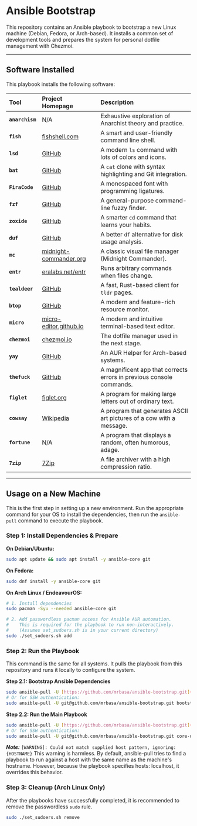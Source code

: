 # Ansible Bootstrap

This repository contains an Ansible playbook to bootstrap a new Linux machine (Debian, Fedora, or Arch-based). It installs a common set of development tools and prepares the system for personal dotfile management with Chezmoi.

---

## Software Installed

This playbook installs the following software:

| Tool | Project Homepage | Description |
| :--- | :--- | :--- |
| **`anarchism`** | N/A | Exhaustive exploration of Anarchist theory and practice. |
| **`fish`** | [fishshell.com](https://fishshell.com/) | A smart and user-friendly command line shell. |
| **`lsd`** | [GitHub](https://github.com/Peltoche/lsd) | A modern `ls` command with lots of colors and icons. |
| **`bat`** | [GitHub](https://github.com/sharkdp/bat) | A `cat` clone with syntax highlighting and Git integration. |
| **`FiraCode`** | [GitHub](https://github.com/tonsky/FiraCode) | A monospaced font with programming ligatures. |
| **`fzf`** | [GitHub](https://github.com/junegunn/fzf) | A general-purpose command-line fuzzy finder. |
| **`zoxide`** | [GitHub](https://github.com/ajeetdsouza/zoxide) | A smarter `cd` command that learns your habits. |
| **`duf`** | [GitHub](https://github.com/muesli/duf) | A better `df` alternative for disk usage analysis. |
| **`mc`** | [midnight-commander.org](https://midnight-commander.org/) | A classic visual file manager (Midnight Commander). |
| **`entr`** | [eralabs.net/entr](http://eradman.com/entrproject/) | Runs arbitrary commands when files change. |
| **`tealdeer`** | [GitHub](https://github.com/dbrgn/tealdeer) | A fast, Rust-based client for `tldr` pages. |
| **`btop`** | [GitHub](https://github.com/aristocratos/btop) | A modern and feature-rich resource monitor. |
| **`micro`** | [micro-editor.github.io](https://micro-editor.github.io/) | A modern and intuitive terminal-based text editor. |
| **`chezmoi`** | [chezmoi.io](https://www.chezmoi.io/) | The dotfile manager used in the next stage. |
| **`yay`** | [GitHub](https://github.com/Jguer/yay) | An AUR Helper for Arch-based systems. |
| **`thefuck`** | [GitHub](https://github.com/nvbn/thefuck) | A magnificent app that corrects errors in previous console commands.
| **`figlet`** | [figlet.org](http://www.figlet.org/) | A program for making large letters out of ordinary text. |
| **`cowsay`** | [Wikipedia](https://en.wikipedia.org/wiki/Cowsay) | A program that generates ASCII art pictures of a cow with a message. |
| **`fortune`** | N/A | A program that displays a random, often humorous, adage. |
| **`7zip`** | [7Zip](https://7-zip.org/support.html) | A file archiver with a high compression ratio. |
---

## Usage on a New Machine

This is the first step in setting up a new environment. Run the appropriate command for your OS to install the dependencies, then run the `ansible-pull` command to execute the playbook.

### Step 1: Install Dependencies & Prepare

**On Debian/Ubuntu:**
```bash
sudo apt update && sudo apt install -y ansible-core git
```

**On Fedora:**
```bash
sudo dnf install -y ansible-core git
```

**On Arch Linux / EndeavourOS:**
```bash
# 1. Install dependencies
sudo pacman -Syu --needed ansible-core git

# 2. Add passwordless pacman access for Ansible AUR automation.
#    This is required for the playbook to run non-interactively.
#    (Assumes set_sudoers.sh is in your current directory)
sudo ./set_sudoers.sh add
```

### Step 2: Run the Playbook

This command is the same for all systems. It pulls the playbook from this repository and runs it locally to configure the system.

**Step 2.1: Bootstrap Ansible Dependencies**
```bash
sudo ansible-pull -U [https://github.com/mrbasa/ansible-bootstrap.git](https://github.com/mrbasa/ansible-bootstrap.git) bootstrap-ansible.yml
# Or for SSH authentication:
sudo ansible-pull -U git@github.com/mrbasa/ansible-bootstrap.git bootstrap-ansible.yml
```

**Step 2.2: Run the Main Playbook**
```bash
sudo ansible-pull -U [https://github.com/mrbasa/ansible-bootstrap.git](https://github.com/mrbasa/ansible-bootstrap.git) core-utilities.yml
# Or for SSH authentication:
sudo ansible-pull -U git@github.com/mrbasa/ansible-bootstrap.git core-utilities.yml
```
***Note:***
`[WARNING]: Could not match supplied host pattern, ignoring: {HOSTNAME}`
This warning is harmless. By default, ansible-pull tries to find a playbook to run against a host with the same name as the machine's hostname. However, because the playbook specifies hosts: localhost, it overrides this behavior.

### Step 3: Cleanup (Arch Linux Only)
After the playbooks have successfully completed, it is recommended to remove the passwordless `sudo` rule.
```bash
sudo ./set_sudoers.sh remove
```
